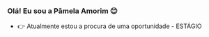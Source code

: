### Olá! Eu sou a Pâmela Amorim 😊


- 👉 Atualmente estou a procura de uma oportunidade - ESTÁGIO
  

  
